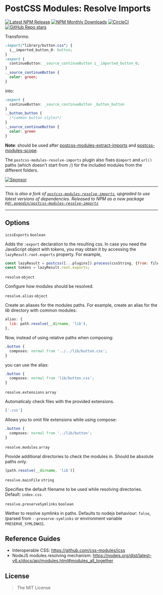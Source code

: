# PostCSS Modules: Resolve Imports

[![Latest NPM Release](https://img.shields.io/npm/v/@dr.pogodin/postcss-modules-resolve-imports.svg)](https://www.npmjs.com/package/@dr.pogodin/postcss-modules-resolve-imports)
[![NPM Monthly Downloads](https://img.shields.io/npm/dm/@dr.pogodin/postcss-modules-resolve-imports)](https://www.npmjs.com/package/@dr.pogodin/postcss-modules-resolve-imports)
[![CircleCI](https://dl.circleci.com/status-badge/img/gh/birdofpreyru/postcss-modules-resolve-imports/tree/master.svg?style=shield)](https://dl.circleci.com/status-badge/redirect/gh/birdofpreyru/postcss-modules-resolve-imports/tree/master)
[![GitHub Repo stars](https://img.shields.io/github/stars/birdofpreyru/postcss-modules-resolve-imports?style=social)](https://github.com/birdofpreyru/postcss-modules-resolve-imports)

Transforms:

```css
:import("library/button.css") {
  i__imported_button_0: button;
}
:export {
  continueButton: _source_continueButton i__imported_button_0;
}
._source_continueButton {
  color: green;
}
```

into:

```css
:export {
  continueButton: _source_continueButton _button_button
}
._button_button {
  /*common button styles*/
}
._source_continueButton {
  color: green
}
```

**Note**: should be used after [postcss-modules-extract-imports](https://github.com/css-modules/postcss-modules-extract-imports) and [postcss-modules-scope](https://github.com/css-modules/postcss-modules-scope).

The `postcss-modules-resolve-imports` plugin also fixes `@import` and `url()` paths (which doesn't start from `/`) for the included modules from the different folders.

[![Sponsor](.readme/sponsor.png)](https://github.com/sponsors/birdofpreyru)

---
_This is also a fork of [`postcss-modules-resolve-imports`](https://www.npmjs.com/package/postcss-modules-resolve-imports), upgraded to use latest versions of dependencies. Released to NPM as a new package [`@dr.pogodin/postcss-modules-resolve-imports`](https://www.npmjs.com/package/@dr.pogodin/postcss-modules-resolve-imports)_

---

## Options

`icssExports` `boolean`

Adds the `:export` declaration to the resulting css. In case you need the JavaScript object with tokens, you may obtain it by accessing the `lazyResult.root.exports` property. For example,

```javascript
const lazyResult = postcss([...plugins]).process(cssString, {from: filepath});
const tokens = lazyResult.root.exports;
```


`resolve` `object`

Configure how modules should be resolved.


`resolve.alias` `object`

Create an aliases for the modules paths. For example, create an alias for the *lib* directory with common modules:

```javascript
alias: {
  lib: path.resolve(__dirname, 'lib'),
},
```

Now, instead of using relative paths when composing:

```css
.button {
  composes: normal from '../../lib/button.css';
}
```

you can use the alias:

```css
.button {
  composes: normal from 'lib/button.css';
}
```


`resolve.extensions` `array`

Automaticaly check files with the provided extensions.

```javascript
['.css']
```

Allows you to omit file extensions while using compose:

```css
.button {
  composes: normal from '../lib/button';
}
```


`resolve.modules` `array`

Provide additional directories to check the modules in. Should be absolute paths only.

```javascript
[path.resolve(__dirname, 'lib')]
```


`resolve.mainFile` `string`

Specifies the default filename to be used while resolving directories. Default: `index.css`.


`resolve.preserveSymlinks` `boolean`

Wether to resolve symlinks in paths. Defaults to nodejs behaviour: `false`, 
(parsed from `--preserve-symlinks` or environment variable `PRESERVE_SYMLINKS`).


## Reference Guides

- Interoperable CSS: https://github.com/css-modules/icss
- NodeJS modules resolving mechanism: https://nodejs.org/dist/latest-v6.x/docs/api/modules.html#modules_all_together


## License

> The MIT License
